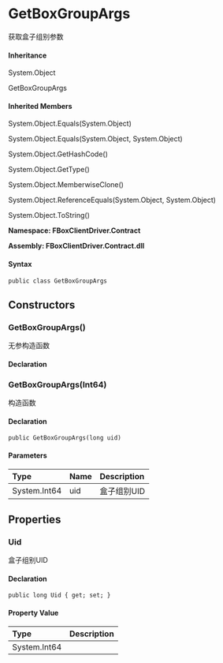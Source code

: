 # GetBoxGroupArgs

获取盒子组别参数

#### Inheritance

System.Object

GetBoxGroupArgs

#### Inherited Members

System.Object.Equals\(System.Object\)

System.Object.Equals\(System.Object, System.Object\)

System.Object.GetHashCode\(\)

System.Object.GetType\(\)

System.Object.MemberwiseClone\(\)

System.Object.ReferenceEquals\(System.Object, System.Object\)

System.Object.ToString\(\)

**Namespace: FBoxClientDriver.Contract**

**Assembly: FBoxClientDriver.Contract.dll**

#### Syntax <a id="FBoxClientDriver_Contract_GetBoxGroupArgs_syntax"></a>

```text
public class GetBoxGroupArgs
```

## Constructors <a id="constructors"></a>

### GetBoxGroupArgs\(\) <a id="FBoxClientDriver_Contract_GetBoxGroupArgs__ctor"></a>

无参构造函数

#### Declaration

### GetBoxGroupArgs\(Int64\) <a id="FBoxClientDriver_Contract_GetBoxGroupArgs__ctor_System_Int64_"></a>

构造函数

#### Declaration

```text
public GetBoxGroupArgs(long uid)
```

#### Parameters

| Type | Name | Description |
| :--- | :--- | :--- |
| System.Int64 | uid | 盒子组别UID |

## Properties <a id="properties"></a>

### Uid <a id="FBoxClientDriver_Contract_GetBoxGroupArgs_Uid"></a>

盒子组别UID

#### Declaration

```text
public long Uid { get; set; }
```

#### Property Value

| Type | Description |
| :--- | :--- |
| System.Int64 |  |

